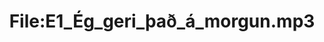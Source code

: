 ---
title: File:E1_Ég_geri_það_á_morgun.mp3
recording of: Ég geri það á morgun.
reading speed: slow
speaker: E
license: CC0
---